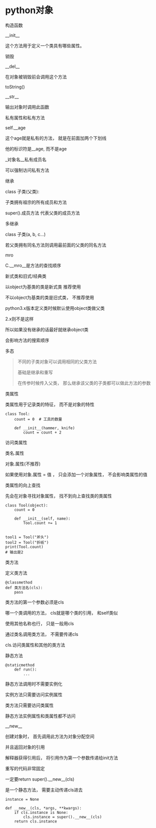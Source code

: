 # python对象

构造函数

__init\_\_

这个方法用于定义一个类具有哪些属性。



销毁

\_\_del\_\_

在对象被销毁前会调用这个方法



toString()



__str\_\_

输出对象时调用此函数



私有属性和私有方法

self.__age

这个age就是私有的方法， 就是在前面加两个下划线

他的标识符是__age, 而不是age

_对象名__私有成员名

可以强制访问私有方法





继承

class 子类(父类):



子类拥有祖宗的所有成员和方法

super().成员方法 代表父类的成员方法





多继承

class 子类(a, b, c...)

若父类拥有同名方法则调用最前面的父类的同名方法





mro

C.__mro\_\_是方法的查找顺序



新式类和旧式/经典类

以object为基类的类是新式类 推荐使用

不以object为基类的类是旧式类， 不推荐使用



python3.x版本定义类时候默认使用object类做父类

2.x则不是这样

所以如果没有继承的话最好就继承object类



会影响方法的搜索顺序





多态

>不同的子类对象可以调用相同的父类方法
>
>基础是继承和重写
>
>在传参时候传入父类， 那么继承该父类的子类都可以做此方法的参数





类属性

类属性用于记录类的特征， 而不是对象的特性

```
class Tool:
	count = 0  # 工具的数量
	
	def __init__(hammer, knife)
		count = count + 2
```

访问类属性



类名.属性

对象.属性(不推荐)



如果使用对象.属性 = 值 ， 只会添加一个对象属性， 不会影响类属性的值



类属性的向上查找

先会在对象寻找对象属性， 找不到向上查找类的类属性

```\
class Tool(object):
	count = 0

	def __init__(self, name):
		Tool.count += 1


tool1 = Tool("斧头")
tool2 = Tool("折纸")
print(Tool.count)
# 输出是2
```



类方法

定义类方法

```
@classmethod
def 类方法名(cls):
	pass
```

类方法的第一个参数必须是cls

哪一个类调用的方法， cls就是哪个类的引用， 和self类似

使用其他名称也行， 只是一般用cls

通过类名调用类方法， 不需要传递cls



cls.访问类属性和其他的类方法





静态方法

```
@staticmethod
	def run():
		...
```

静态方法调用时不需要实例化



实例方法只需要访问实例属性

类方法只需要访问类属性

静态方法实例属性和类属性都不访问





__new\_\_

创建对象时， 首先调用此方法为对象分配空间

并且返回对象的引用



解释器获得引用后， 将引用作为第一个参数传递给init方法



重写的代码非常固定

一定要return super().__new\_\_(cls)

是一个静态方法， 需要主动传递cls进去

```
instance = None

def __new__(cls, *args, **kwargs):
	if cls.instance is None: 
		cls.instance = super().__new__(cls)
	return cls.instance
```



